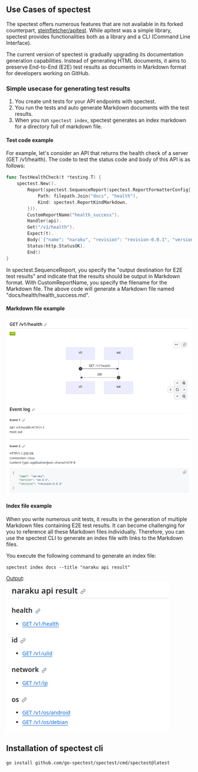 ## Use Cases of spectest
The spectest offers numerous features that are not available in its forked counterpart, [steinfletcher/apitest](https://github.com/steinfletcher/apitest). While apitest was a simple library, spectest provides functionalities both as a library and a CLI (Command Line Interface).
  
The current version of spectest is gradually upgrading its documentation generation capabilities. Instead of generating HTML documents, it aims to preserve End-to-End (E2E) test results as documents in Markdown format for developers working on GitHub.
  
### Simple usecase for generating test results
1. You create unit tests for your API endpoints with spectest.
2. You run the tests and auto generate Markdown documents with the test results.
3. When you run `spectest index`, spectest generates an index markdown for a directory full of markdown file.
  
#### Test code example
For example, let's consider an API that returns the health check of a server (GET /v1/health). The code to test the status code and body of this API is as follows:
  
```go
func TestHealthCheck(t *testing.T) {
	spectest.New().
        Report(spectest.SequenceReport(spectest.ReportFormatterConfig{
			Path: filepath.Join("docs", "health"),
			Kind: spectest.ReportKindMarkdown,
		})).
		CustomReportName("health_success").
		Handler(api).
		Get("/v1/health").
		Expect(t).
		Body(`{"name": "naraku", "revision": "revision-0.0.1", "version":"v0.0.1"}`).
		Status(http.StatusOK).
		End()
}
```

In spectest.SequenceReport, you specify the "output destination for E2E test results" and indicate that the results should be output in Markdown format. With CustomReportName, you specify the filename for the Markdown file. The above code will generate a Markdown file named "docs/health/health_success.md".

#### Markdown file example
![health_result](./image/health_result.png)

#### Index file example
When you write numerous unit tests, it results in the generation of multiple Markdown files containing E2E test results. It can become challenging for you to reference all these Markdown files individually. Therefore, you can use the spectest CLI to generate an index file with links to the Markdown files.

You execute the following command to generate an index file:
```shell
spectest index docs --title "naraku api result" 
```

[Output](https://github.com/go-spectest/naraku/blob/main/docs/index.md):  
![index_result](./image/index.png)

## Installation of spectest cli
```shell
go install github.com/go-spectest/spectest/cmd/spectest@latest
```

